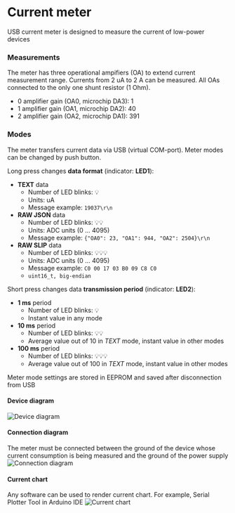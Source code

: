 # Current meter
USB current meter is designed to measure the current of low-power devices

### Measurements
The meter has three operational ampifiers (OA) to extend current measurement range. Currents from 2 uA to 2 A can be measured. All OAs connected to the only one shunt resistor (1 Ohm).
- 0 amplifier gain (OA0, microchip DA3): 1
- 1 amplifier gain (OA1, microchip DA2): 40
- 2 amplifier gain (OA2, microchip DA1): 391

### Modes
The meter transfers current data via USB (virtual COM-port). Meter modes can be changed by push button.

Long press changes **data format** (indicator: **LED1**):
- **TEXT** data
    - Number of LED blinks: :bulb:
    - Units: uA
    - Message example: `19037\r\n`
- **RAW JSON** data
    - Number of LED blinks: :bulb::bulb:
    - Units: ADC units (0 ... 4095)
    - Message example: `{"OA0": 23, "OA1": 944, "OA2": 2504}\r\n`
- **RAW SLIP** data
    - Number of LED blinks: :bulb::bulb::bulb:
    - Units: ADC units (0 ... 4095)
    - Message example: `C0 00 17 03 B0 09 C8 C0`
    - `uint16_t, big-endian`

Short press changes data **transmission period** (indicator: **LED2**):
- **1 ms** period
    - Number of LED blinks: :bulb:
    - Instant value in any mode
- **10 ms** period
    - Number of LED blinks: :bulb::bulb:
    - Average value out of 10 in *TEXT* mode, instant value in other modes
- **100 ms** period
    - Number of LED blinks: :bulb::bulb::bulb:
    - Average value out of 100 in *TEXT* mode, instant value in other modes

Meter mode settings are stored in EEPROM and saved after disconnection from USB

#### Device diagram
![Device diagram](https://github.com/smallsoda/temp/blob/master/pictures/meter.png?raw=true)

#### Connection diagram
The meter must be connected between the ground of the device whose current consumption is being measured and the ground of the power supply
![Connection diagram](https://github.com/smallsoda/temp/blob/master/pictures/connection.png?raw=true)

#### Current chart
Any software can be used to render current chart. For example, Serial Plotter Tool in Arduino IDE
![Current chart](https://github.com/smallsoda/temp/blob/master/pictures/chart.png?raw=true)
